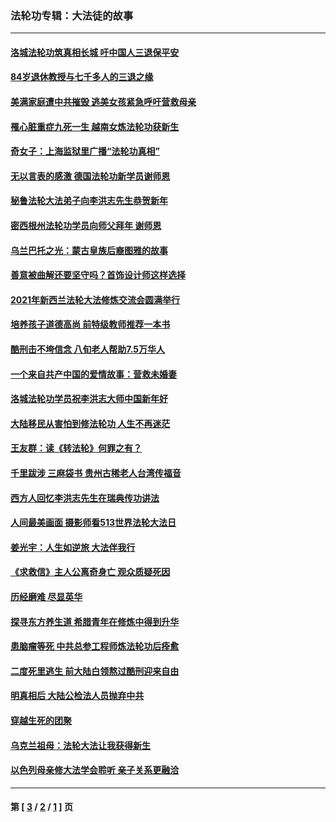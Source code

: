 ### 法轮功专辑：大法徒的故事
---
#### [洛城法轮功筑真相长城 吁中国人三退保平安](../../pages/nf1147481/n13892471.md?02040430) 
#### [84岁退休教授与七千多人的三退之缘](../../pages/nf1147481/n13796650.md?02040430) 
#### [美满家庭遭中共摧毁 逃美女孩紧急呼吁营救母亲](../../pages/nf1147481/n13792859.md?02040430) 
#### [罹心脏重症九死一生 越南女炼法轮功获新生](../../pages/nf1147481/n13732766.md?02040430) 
#### [奇女子：上海监狱里广播“法轮功真相”](../../pages/nf1147481/n13726443.md?02040430) 
#### [无以言表的感激 德国法轮功新学员谢师恩](../../pages/nf1147481/n13543790.md?02040430) 
#### [秘鲁法轮大法弟子向李洪志先生恭贺新年](../../pages/nf1147481/n13540182.md?02040430) 
#### [密西根州法轮功学员向师父拜年 谢师恩](../../pages/nf1147481/n13538183.md?02040430) 
#### [乌兰巴托之光：蒙古皇族后裔图雅的故事](../../pages/nf1147481/n13155759.md?02040430) 
#### [善意被曲解还要坚守吗？首饰设计师这样选择](../../pages/nf1147481/n13077575.md?02040430) 
#### [2021年新西兰法轮大法修炼交流会圆满举行](../../pages/nf1147481/n13033149.md?02040430) 
#### [培养孩子道德高尚 前特级教师推荐一本书](../../pages/nf1147481/n12938640.md?02040430) 
#### [酷刑击不垮信念 八旬老人帮助7.5万华人](../../pages/nf1147481/n12880712.md?02040430) 
#### [一个来自共产中国的爱情故事：营救未婚妻](../../pages/nf1147481/n12778386.md?02040430) 
#### [洛城法轮功学员祝李洪志大师中国新年好](../../pages/nf1147481/n12724685.md?02040430) 
#### [大陆移民从害怕到修法轮功 人生不再迷茫](../../pages/nf1147481/n12414325.md?02040430) 
#### [王友群：读《转法轮》何罪之有？](../../pages/nf1147481/n12408647.md?02040430) 
#### [千里跋涉 三麻袋书 贵州古稀老人台湾传福音](../../pages/nf1147481/n12198750.md?02040430) 
#### [西方人回忆李洪志先生在瑞典传功讲法](../../pages/nf1147481/n12099607.md?02040430) 
#### [人间最美画面 摄影师看513世界法轮大法日](../../pages/nf1147481/n12094118.md?02040430) 
#### [姜光宇：人生如逆旅 大法伴我行](../../pages/nf1147481/n12088664.md?02040430) 
#### [《求救信》主人公离奇身亡 观众质疑死因](../../pages/nf1147481/n11845215.md?02040430) 
#### [历经磨难 尽显英华](../../pages/nf1147481/n11723297.md?02040430) 
#### [探寻东方养生道 希腊青年在修炼中得到升华](../../pages/nf1147481/n11494502.md?02040430) 
#### [患脑瘤等死 中共总参工程师炼法轮功后痊愈](../../pages/nf1147481/n11466682.md?02040430) 
#### [二度死里逃生 前大陆白领熬过酷刑迎来自由](../../pages/nf1147481/n11368594.md?02040430) 
#### [明真相后 大陆公检法人员抛弃中共](../../pages/nf1147481/n11358618.md?02040430) 
#### [穿越生死的团聚](../../pages/nf1147481/n11258922.md?02040430) 
#### [乌克兰祖母：法轮大法让我获得新生](../../pages/nf1147481/n11269457.md?02040430) 
#### [以色列母亲修大法学会聆听 亲子关系更融洽](../../pages/nf1147481/n11268195.md?02040430) 

---
#### 第 [ [3](./3.md?02040430) / [2](./2.md?02040430) / [1](./1.md?02040430) ] 页
